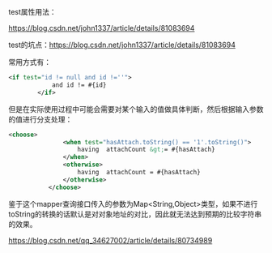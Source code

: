 test属性用法：

https://blog.csdn.net/john1337/article/details/81083694

test的坑点：https://blog.csdn.net/john1337/article/details/81083694

常用方式有：

```xml
<if test="id != null and id !=''">
            and id != #{id}     
        </if>   
```

但是在实际使用过程中可能会需要对某个输入的值做具体判断，然后根据输入参数的值进行分支处理：

```xml
<choose>
               <when test="hasAttach.toString() == '1'.toString()">
                   having  attachCount &gt;= #{hasAttach}
               </when>
               <otherwise>
                   having  attachCount = #{hasAttach}
               </otherwise>
           </choose>

```

鉴于这个mapper查询接口传入的参数为Map<String,Object>类型，如果不进行toString的转换的话默认是对对象地址的对比，因此就无法达到预期的比较字符串的效果。

https://blog.csdn.net/qq_34627002/article/details/80734989